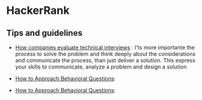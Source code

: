 # HackerRank

## Tips and guidelines

- [How companies evaluate technical interviews](https://www.youtube.com/watch?v=jxAWQN5t6wg&ab_channel=HackerRank) : I'ts more importante the process to solve the problem and think deeply about the considerations and communicate the process, than just deliver a solution. This express your skills to communicate, analyze a problem and design a solution

- [How to Approach Behavioral Questions](https://www.youtube.com/watch?v=tZxNNKqxXnw&feature=emb_title):

- [How to Approach Behavioral Questions](https://www.youtube.com/watch?v=tZxNNKqxXnw&feature=emb_title):
